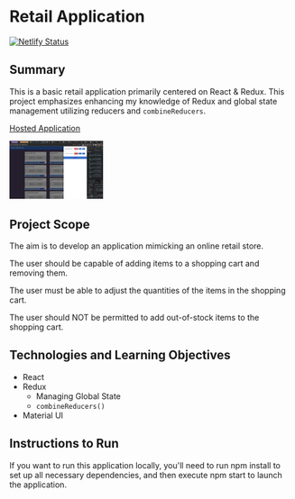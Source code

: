 # Retail Application

[![Netlify Status](https://api.netlify.com/api/v1/badges/86ae7d25-b4b9-4962-8269-370e9c87c9f1/deploy-status)](https://app.netlify.com/sites/redux-storefront/deploys)

## Summary

This is a basic retail application primarily centered on React & Redux. This project emphasizes enhancing my knowledge of Redux and global state management utilizing reducers and `combineReducers`.

[Hosted Application](https://redux-storefront.netlify.app/)

<img src="public/screenshot.png" width="33%" alt="Homepage">

## Project Scope

The aim is to develop an application mimicking an online retail store.

The user should be capable of adding items to a shopping cart and removing them.

The user must be able to adjust the quantities of the items in the shopping cart.

The user should NOT be permitted to add out-of-stock items to the shopping cart.

## Technologies and Learning Objectives

- React
- Redux
  - Managing Global State
  - `combineReducers()`
- Material UI

## Instructions to Run

If you want to run this application locally, you'll need to run npm install to set up all necessary dependencies, and then execute npm start to launch the application.
